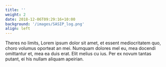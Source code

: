 ```yaml
---
title: ''
weight: 2
date: 2018-12-06T09:29:16+10:00
background: '/images/SASIP_log.png'
align: left
---
```


Theres no limits, Lorem ipsum dolor sit amet, et essent mediocritatem quo, choro volumus oporteat an mei. Numquam dolores mel eu, mea docendi omittantur et, mea ea duis erat. Elit melius cu ius. Per ex novum tantas putant, ei his nullam aliquam apeirian.
